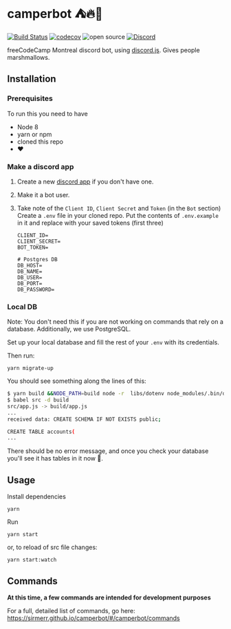 # camperbot ⛺️🔥🤖

[![Build Status](https://travis-ci.org/sirMerr/camperbot.svg?branch=dev)](https://travis-ci.org/sirMerr/camperbot) [![codecov](https://codecov.io/gh/sirMerr/camperbot/branch/master/graph/badge.svg)](https://codecov.io/gh/sirMerr/camperbot) ![open source](https://img.shields.io/badge/❤-open--source-e64980.svg?longCache=true) <a href="https://discord.gg/WZB4AuS">![Discord](https://img.shields.io/discord/362050213403164673.svg?logo=discord&colorB=7289DA)</a>

freeCodeCamp Montreal discord bot, using [discord.js](https://github.com/discordjs/discord.js). Gives people marshmallows.

## Installation

### Prerequisites

To run this you need to have

* Node 8
* yarn or npm
* cloned this repo
* ❤️

### Make a discord app

1.  Create a new [discord app](https://discordapp.com/developers/applications/me/) if you don't have one.
2.  Make it a bot user.
3.  Take note of the `Client ID`, `Client Secret` and `Token` (in the `Bot` section)
    Create a `.env` file in your cloned repo. Put the contents of `.env.example` in it and replace with your saved tokens (first three)

    ```env
    CLIENT_ID=
    CLIENT_SECRET=
    BOT_TOKEN=

    # Postgres DB
    DB_HOST=
    DB_NAME=
    DB_USER=
    DB_PORT=
    DB_PASSWORD=
    ```

### Local DB

Note: You don't need this if you are not working on commands that rely on a database. Additionally, we use PostgreSQL.

Set up your local database and fill the rest of your `.env` with its credentials.

Then run:

```
yarn migrate-up
```

You should see something along the lines of this:

```bash
$ yarn build &&NODE_PATH=build node -r  libs/dotenv node_modules/.bin/db-migrate up
$ babel src -d build
src/app.js -> build/app.js
...
received data: CREATE SCHEMA IF NOT EXISTS public;

CREATE TABLE accounts(
...
```

There should be no error message, and once you check your database you'll see it has tables in it now :tada:.

## Usage

Install dependencies

```
yarn
```

Run

```
yarn start
```

or, to reload of src file changes:

```
yarn start:watch
```

## Commands

**At this time, a few commands are intended for development purposes**

For a full, detailed list of commands, go here: https://sirmerr.github.io/camperbot/#/camperbot/commands
